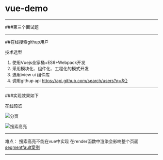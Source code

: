 # vue-demo


----------

###第三个面试题


----------


##在线搜索githup用户

技术选型

 1. 使用Vuejs全家桶+ES6+Webpack开发
 2. 采用模块化、组件化、工程化的模式开发
 3. 选用iview ui 组件库
 4. 调用githup api  https://api.github.com/search/users?q=${}


----------
###实现效果如下

[在线预览][1]

![分页](http://img.blog.csdn.net/20170905094525927)
 

![搜索高亮](http://img.blog.csdn.net/20170905094559862)



 


  
  


----------
难点： 搜索高亮不能在vue中实现 在render函数中渲染会影响整个页面
[segmentfault案例][2]


----------


  [1]: https://qaqxiyangyang.github.io/demo/dist/index.html
  [2]: https://segmentfault.com/q/1010000010191550/a-1020000010194946
